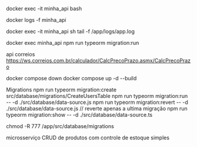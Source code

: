 docker exec -it minha_api bash

docker logs -f minha_api


docker exec -it minha_api sh
tail -f /app/logs/app.log  

docker exec minha_api npm run typeorm migration:run

api correios
https://ws.correios.com.br/calculador/CalcPrecoPrazo.asmx/CalcPrecoPrazo

docker compose down
docker compose up -d --build



Migrations
npm run typeorm migration:create src/database/migrations/CreateUsersTable
npm run typeorm migration:run -- -d ./src/database/data-source.js
npm run typeorm migration:revert -- -d ./src/database/data-source.js // reverte apenas a ultima migração
npm run typeorm migration:show -- -d ./src/database/data-source.ts

chmod -R 777 /app/src/database/migrations


microsserviço CRUD de produtos com controle de estoque simples
